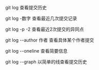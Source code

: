 git log 查看提交历史

git log -数字 查看最近几次提交记录

git log -p -2 查看最近2次提交的异同点

git log --author 作者  查看具体某个作者提交

git log --oneline 查看简要信息

git log --graph 以简单的线查看提交历史





